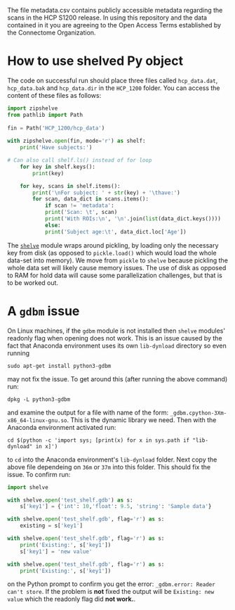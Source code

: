 The file metadata.csv contains publicly accessible metadata regarding the scans in the HCP S1200 release. In using this repository and the data contained in it you are agreeing to the Open Access Terms established by the Connectome Organization.

# How to use shelved Py object

The code on successful run should place three files called `hcp_data.dat`, `hcp_data.bak` and `hcp_data.dir` in the `HCP_1200` folder. You can access the content of these files as follows:

```python
import zipshelve
from pathlib import Path
    
fin = Path('HCP_1200/hcp_data')
	
with zipshelve.open(fin, mode='r') as shelf:
    print('Have subjects:')

# Can also call shelf.ls() instead of for loop
    for key in shelf.keys():
        print(key)

    for key, scans in shelf.items():
        print('\nFor subject: ' + str(key) + '\thave:')
        for scan, data_dict in scans.items():
            if scan != 'metadata':
	        print('Scan: \t', scan)
	        print('With ROIs:\n', '\n'.join(list(data_dict.keys())))
            else:
	        print('Subject age:\t', data_dict.loc['Age'])
```

The [`shelve`](https://docs.python.org/3/library/shelve.html) module wraps around pickling, by loading only the necessary key from disk (as opposed to `pickle.load()` which would load the whole data-set into memory). We move from `pickle` to `shelve` because pickling the whole data set will likely cause memory issues. The use of disk as opposed to RAM for hold data will cause some parallelization challenges, but that is to be worked out. 

# A `gdbm` issue

On Linux machines, if the `gdbm` module is not installed then `shelve` modules' readonly flag when opening does not work. This is an issue caused by the fact that Anaconda environment uses its own `lib-dynload` directory so even running

`sudo apt-get install python3-gdbm` 

may not fix the issue. To get around this (after running the above command) run:

`dpkg -L python3-gdbm`

and examine the output for a file with name of the form: `_gdbm.cpython-3Xm-x86_64-linux-gnu.so`. This is the dynamic library we need. Then with the Anaconda environment activated run:

`cd $(python -c 'import sys; [print(x) for x in sys.path if "lib-dynload" in x]')`

to `cd` into the Anaconda environment's `lib-dynload` folder. Next copy the above file dependeing on `36m` or `37m` into this folder. This should fix the issue. To confirm run:

```Python
import shelve

with shelve.open('test_shelf.gdb') as s:
    s['key1'] = {'int': 10,'float': 9.5, 'string': 'Sample data'}

with shelve.open('test_shelf.gdb', flag='r') as s:
    existing = s['key1']

with shelve.open('test_shelf.gdb', flag='r') as s:
    print('Existing:', s['key1'])
    s['key1'] = 'new value'

with shelve.open('test_shelf.gdb', flag='r') as s:
    print('Existing:', s['key1'])
```

on the Python prompt to confirm you get the error: `_gdbm.error: Reader can't store`.  If the problem is **not** fixed the output will be `Existing: new value` which the readonly flag did **not work.**. 


